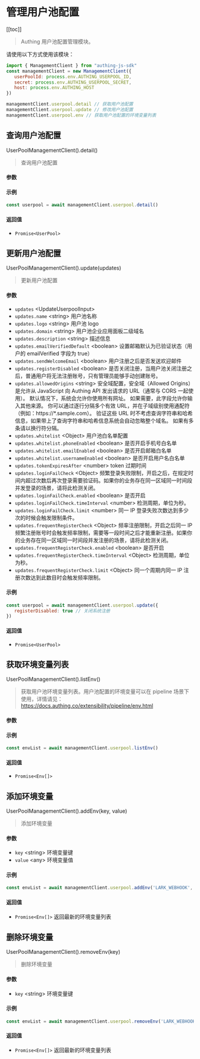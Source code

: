 
# 管理用户池配置

[[toc]]

> Authing 用户池配置管理模块。



请使用以下方式使用该模块：
```javascript
import { ManagementClient } from "authing-js-sdk"
const managementClient = new ManagementClient({
   userPoolId: process.env.AUTHING_USERPOOL_ID,
   secret: process.env.AUTHING_USERPOOL_SECRET,
   host: process.env.AUTHING_HOST
})

managementClient.userpool.detail // 获取用户池配置
managementClient.userpool.update // 修改用户池配置
managementClient.userpool.env // 获取用户池配置的环境变量列表
```




## 查询用户池配置

UserPoolManagementClient().detail()

> 查询用户池配置


#### 参数



#### 示例

```javascript
const userpool = await managementClient.userpool.detail()
```

#### 返回值

-  `Promise<UserPool>` 


      

## 更新用户池配置

UserPoolManagementClient().update(updates)

> 更新用户池配置


#### 参数

- `updates` \<UpdateUserpoolInput\>  
- `updates.name` \<string\> 用户池名称 
- `updates.logo` \<string\> 用户池 logo 
- `updates.domain` \<string\> 用户池企业应用面板二级域名 
- `updates.description` \<string\> 描述信息 
- `updates.emailVerifiedDefault` \<boolean\> 设置邮箱默认为已验证状态（用户的 emailVerified 字段为 true） 
- `updates.sendWelcomeEmail` \<boolean\> 用户注册之后是否发送欢迎邮件 
- `updates.registerDisabled` \<boolean\> 是否关闭注册，当用户池关闭注册之后，普通用户将无法注册账号，只有管理员能够手动创建账号。 
- `updates.allowedOrigins` \<string\> 安全域配置，安全域（Allowed Origins） 是允许从 JavaScript 向 Authing API 发出请求的 URL（通常与 CORS 一起使用）。 默认情况下，系统会允许你使用所有网址。 如果需要，此字段允许你输入其他来源。 你可以通过逐行分隔多个有效 URL，并在子域级别使用通配符（例如：https://*.sample.com）。
验证这些 URL 时不考虑查询字符串和哈希信息，如果带上了查询字符串和哈希信息系统会自动忽略整个域名。
如果有多条请以换行符分隔。 
- `updates.whitelist` \<Object\> 用户池白名单配置 
- `updates.whitelist.phoneEnabled` \<boolean\> 是否开启手机号白名单 
- `updates.whitelist.emailEnabled` \<boolean\> 是否开启邮箱白名单 
- `updates.whitelist.usernameEnabled` \<boolean\> 是否开启用户名白名单 
- `updates.tokenExpiresAfter` \<number\> token 过期时间 
- `updates.loginFailCheck` \<Object\> 频繁登录失败限制，开启之后，在规定时间内超过次数后再次登录需要验证码。如果你的业务存在同一区域同一时间段并发登录的场景，请将此检测关闭。 
- `updates.loginFailCheck.enabled` \<boolean\> 是否开启 
- `updates.loginFailCheck.timeInterval` \<number\> 检测周期，单位为秒。 
- `updates.loginFailCheck.limit` \<number\> 同一 IP 登录失败次数达到多少次的时候会触发限制条件。 
- `updates.frequentRegisterCheck` \<Object\> 频率注册限制，开启之后同一 IP 频繁注册账号时会触发频率限制，需要等一段时间之后才能重新注册。如果你的业务存在同一区域同一时间段并发注册的场景，请将此检测关闭。 
- `updates.frequentRegisterCheck.enabled` \<boolean\> 是否开启 
- `updates.frequentRegisterCheck.timeInterval` \<Object\> 检测周期，单位为秒。 
- `updates.frequentRegisterCheck.limit` \<Object\> 同一个周期内同一 IP 注册次数达到此数目时会触发频率限制。 

#### 示例

```javascript
const userpool = await managementClient.userpool.update({
   registerDisabled: true // 关闭系统注册
})
```

#### 返回值

-  `Promise<UserPool>` 


      

## 获取环境变量列表

UserPoolManagementClient().listEnv()

> 获取用户池环境变量列表。用户池配置的环境变量可以在 pipeline 场景下使用，详情请见：https://docs.authing.co/extensibility/pipeline/env.html


#### 参数



#### 示例

```javascript
const envList = await managementClient.userpool.listEnv()
```

#### 返回值

-  `Promise<Env[]>` 


      

## 添加环境变量

UserPoolManagementClient().addEnv(key, value)

> 添加环境变量


#### 参数

- `key` \<string\> 环境变量键 
- `value` \<any\> 环境变量值 

#### 示例

```javascript
const envList = await managementClient.userpool.addEnv('LARK_WEBHOOK', 'xxxxxxx') // 添加一个飞书群机器人 webhook 地址，之后可以在 pipeline 函数中使用（详细请见: https://docs.authing.co/extensibility/pipeline/usage.html）
```

#### 返回值

-  `Promise<Env[]>` 返回最新的环境变量列表


      

## 删除环境变量

UserPoolManagementClient().removeEnv(key)

> 删除环境变量


#### 参数

- `key` \<string\> 环境变量键 

#### 示例

```javascript
const envList = await managementClient.userpool.removeEnv('LARK_WEBHOOK')
```

#### 返回值

-  `Promise<Env[]>` 返回最新的环境变量列表


      